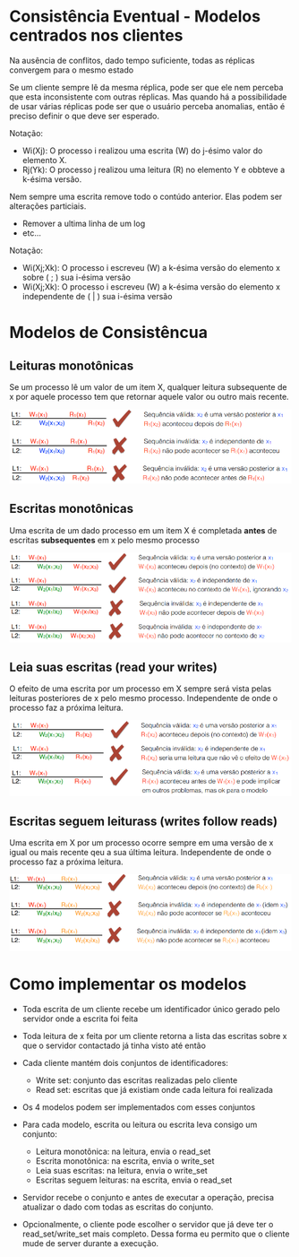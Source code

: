 # Consistência Eventual - Modelos centrados nos clientes

Na ausência de conflitos, dado tempo suficiente, todas as réplicas convergem para o mesmo estado

Se um cliente sempre lê da mesma réplica, pode ser que ele nem perceba que esta inconsistente com outras réplicas. Mas quando há a possibilidade de usar várias réplicas pode ser que o usuário perceba anomalias, então é preciso definir o que deve ser esperado.

Notação:
- Wi(Xj): O processo i realizou uma escrita (W) do j-ésimo valor do elemento X.
- Rj(Yk): O processo j realizou uma leitura (R) no elemento Y e obbteve a k-ésima versão.

Nem sempre uma escrita remove todo o contúdo anterior. Elas podem ser alterações particiais.
- Remover a ultima linha de um log
- etc...

Notação:
- Wi(Xj;Xk): O processo i escreveu (W) a k-ésima versão do elemento x sobre ( ; ) sua i-ésima versão
- Wi(Xj;Xk): O processo i escreveu (W) a k-ésima versão do elemento x independente de ( | ) sua i-ésima versão

# Modelos de Consistêncua

## Leituras monotônicas

Se um processo lê um valor de um item X, qualquer leitura subsequente de x por aquele processo tem que retornar aquele valor ou outro mais recente.

![alt](imgs/read-mono.png)

## Escritas monotônicas

Uma escrita de um dado processo em um item X é completada **antes** de escritas **subsequentes** em x pelo mesmo processo

![alt](imgs/write-mono.png)


## Leia suas escritas (read your writes)

O efeito de uma escrita por um processo em X sempre será vista pelas leituras posteriores de x pelo mesmo processo. Independente de onde o processo faz a próxima leitura.

![alt](imgs/read-your-writes.png)


## Escritas seguem leiturass (writes follow reads)


Uma escrita em X por um processo ocorre sempre em uma versão de x igual ou mais recente qeu a sua última leitura. Independente de onde o processo faz a próxima leitura.

![alt](imgs/writes-follow-reads.png)

# Como implementar os modelos

- Toda escrita de um cliente recebe um identificador único gerado pelo servidor onde a escrita foi feita
- Toda leitura de x feita por um cliente retorna a lista das escritas
sobre x que o servidor contactado já tinha visto até então
- Cada cliente mantém dois conjuntos de identificadores:
  - Write set: conjunto das escritas realizadas pelo cliente
  - Read set: escritas que já existiam onde cada leitura foi realizada
- Os 4 modelos podem ser implementados com esses conjuntos


- Para cada modelo, escrita ou leitura ou escrita leva consigo um conjunto:
  - Leitura monotônica: na leitura, envia o read_set
  - Escrita monotônica: na escrita, envia o write_set
  - Leia suas escritas: na leitura, envia o write_set
  - Escritas seguem leituras: na escrita, envia o read_set 


- Servidor recebe o conjunto e antes de executar a operação, precisa atualizar o dado com todas as escritas do conjunto.
- Opcionalmente, o cliente pode escolher o servidor que já deve ter o read_set/write_set mais completo. Dessa forma eu permito que o cliente mude de server durante a execução.